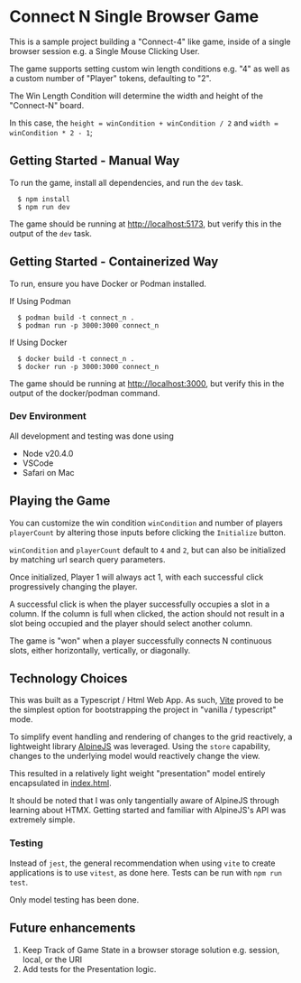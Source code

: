 # Connect N Single Browser Game

This is a sample project building a "Connect-4" like game, inside of a single
browser session e.g. a Single Mouse Clicking User.

The game supports setting custom win length conditions e.g. "4" as well as a
custom number of "Player" tokens, defaulting to "2".

The Win Length Condition will determine the width and height of the "Connect-N"
board.

In this case, the `height = winCondition + winCondition / 2` and
`width = winCondition * 2 - 1`;

## Getting Started - Manual Way
To run the game, install all dependencies, and run the `dev` task.

```
  $ npm install
  $ npm run dev
```

The game should be running at [http://localhost:5173](http://localhost:5173), but
verify this in the output of the `dev` task.

## Getting Started - Containerized Way
To run, ensure you have Docker or Podman installed.

If Using Podman
```
  $ podman build -t connect_n .
  $ podman run -p 3000:3000 connect_n
```

If Using Docker
```
  $ docker build -t connect_n .
  $ docker run -p 3000:3000 connect_n
```

The game should be running at [http://localhost:3000](http://localhost:3000), but
verify this in the output of the docker/podman command.

### Dev Environment
All development and testing was done using

- Node v20.4.0
- VSCode
- Safari on Mac

## Playing the Game

You can customize the win condition `winCondition` and number of players `playerCount` by altering those inputs
before clicking the `Initialize` button.

`winCondition` and `playerCount` default to `4` and `2`, but can also be initialized by
matching url search query parameters.

Once initialized, Player 1 will always act 1, with each successful click progressively changing the player.

A successful click is when the player successfully occupies a slot in a column.
If the column is full when clicked, the action should not result in a slot being occupied
and the player should select another column.

The game is "won" when a player successfully connects N continuous slots, either
horizontally, vertically, or diagonally.

## Technology Choices

This was built as a Typescript / Html Web App. As such, [Vite](https://vitejs.dev) proved to be the simplest
option for bootstrapping the project in "vanilla / typescript" mode.

To simplify event handling and rendering of changes to the grid reactively, a lightweight
library [AlpineJS](https://alpinejs.dev) was leveraged. Using the `store` capability,
changes to the underlying model would reactively change the view.

This resulted in a relatively light weight "presentation" model entirely encapsulated
in [index.html](index.html).

It should be noted that I was only tangentially aware of AlpineJS through learning
about HTMX. Getting started and familiar with AlpineJS's API was extremely simple.


### Testing
Instead of `jest`, the general recommendation when using `vite` to create applications
is to use `vitest`, as done here. Tests can be run with `npm run test`.

Only model testing has been done.

## Future enhancements

1. Keep Track of Game State in a browser storage solution e.g. session, local, or the URI
2. Add tests for the Presentation logic.
